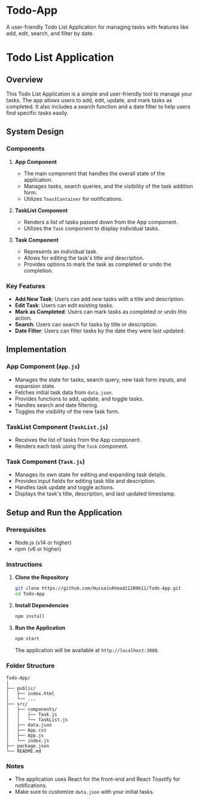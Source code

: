 # Todo-App
A user-friendly Todo List Application for managing tasks with features like add, edit, search, and filter by date.
# Todo List Application

## Overview

This Todo List Application is a simple and user-friendly tool to manage your tasks. The app allows users to add, edit, update, and mark tasks as completed. It also includes a search function and a date filter to help users find specific tasks easily.

## System Design

### Components

1. **App Component**
   - The main component that handles the overall state of the application.
   - Manages tasks, search queries, and the visibility of the task addition form.
   - Utilizes `ToastContainer` for notifications.

2. **TaskList Component**
   - Renders a list of tasks passed down from the App component.
   - Utilizes the `Task` component to display individual tasks.

3. **Task Component**
   - Represents an individual task.
   - Allows for editing the task's title and description.
   - Provides options to mark the task as completed or undo the completion.

### Key Features

- **Add New Task**: Users can add new tasks with a title and description.
- **Edit Task**: Users can edit existing tasks.
- **Mark as Completed**: Users can mark tasks as completed or undo this action.
- **Search**: Users can search for tasks by title or description.
- **Date Filter**: Users can filter tasks by the date they were last updated.

## Implementation

### App Component (`App.js`)

- Manages the state for tasks, search query, new task form inputs, and expansion state.
- Fetches initial task data from `data.json`.
- Provides functions to add, update, and toggle tasks.
- Handles search and date filtering.
- Toggles the visibility of the new task form.

### TaskList Component (`TaskList.js`)

- Receives the list of tasks from the App component.
- Renders each task using the `Task` component.

### Task Component (`Task.js`)

- Manages its own state for editing and expanding task details.
- Provides input fields for editing task title and description.
- Handles task update and toggle actions.
- Displays the task's title, description, and last updated timestamp.

## Setup and Run the Application

### Prerequisites

- Node.js (v14 or higher)
- npm (v6 or higher)

### Instructions

1. **Clone the Repository**

   ```sh
   git clone https://github.com/HussainAhmad21200612/Todo-App.git
   cd Todo-App
   ```

2. **Install Dependencies**

   ```sh
   npm install
   ```

3. **Run the Application**

   ```sh
   npm start
   ```

   The application will be available at `http://localhost:3000`.

### Folder Structure

```
Todo-App/
│
├── public/
│   ├── index.html
│   └── ...
├── src/
│   ├── components/
│   │   ├── Task.js
│   │   └── TaskList.js
│   ├── data.json
│   ├── App.css
│   ├── App.js
│   └── index.js
├── package.json
└── README.md
```

### Notes

- The application uses React for the front-end and React Toastify for notifications.
- Make sure to customize `data.json` with your initial tasks.

